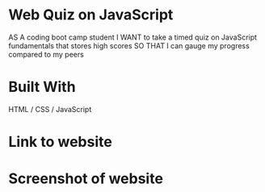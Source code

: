 # Web Quiz on JavaScript
AS A coding boot camp student
I WANT to take a timed quiz on JavaScript fundamentals that stores high scores
SO THAT I can gauge my progress compared to my peers

# Built With
HTML / CSS / JavaScript

# Link to website


# Screenshot of website
